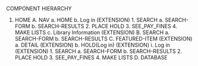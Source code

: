 COMPONENT HIERARCHY

1. HOME
    A. NAV
        a. HOME
        b. Log in (EXTENSION)
            1. SEARCH
                a. SEARCH-FORM
                b. SEARCH-RESULTS
            2. PLACE HOLD
            3. SEE_PAY_FINES
            4. MAKE LISTS
        c. Library Information (EXTENSION)
    B. SEARCH
        a. SEARCH-FORM
        b. SEARCH-RESULTS
    C. FEATURED-ITEM (EXTENSION)
        a. DETAIL (EXTENSION)
        b. HOLD(Log in) (EXTENSION)
            i. Log in (EXTENSION)
                1. SEARCH
                    a. SEARCH-FORM
                    b. SEARCH-RESULTS
                2. PLACE HOLD
                3. SEE_PAY_FINES
                4. MAKE LISTS
    D. DATABASE
